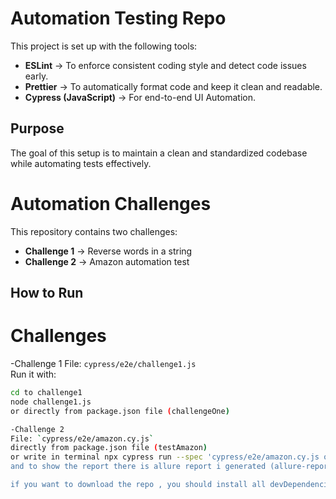 # Automation Testing Repo

This project is set up with the following tools:

- **ESLint** → To enforce consistent coding style and detect code issues early.
- **Prettier** → To automatically format code and keep it clean and readable.
- **Cypress (JavaScript)** → For end-to-end UI Automation.

## Purpose

The goal of this setup is to maintain a clean and standardized codebase while automating tests effectively.

# Automation Challenges

This repository contains two challenges:

- **Challenge 1** → Reverse words in a string
- **Challenge 2** → Amazon automation test

## How to Run

# Challenges

-Challenge 1
File: `cypress/e2e/challenge1.js`  
Run it with:

```bash
cd to challenge1
node challenge1.js
or directly from package.json file (challengeOne)

-Challenge 2
File: `cypress/e2e/amazon.cy.js`
directly from package.json file (testAmazon)
or write in terminal npx cypress run --spec 'cypress/e2e/amazon.cy.js or you can run from Cypress UI by npx cypress open
and to show the report there is allure report i generated (allure-report\index.html) you can open the report directly or using the commands that generate and open allure report from Package.json file

if you want to download the repo , you should install all devDependencies in Package.json by write in terminal "npm install" 

```
